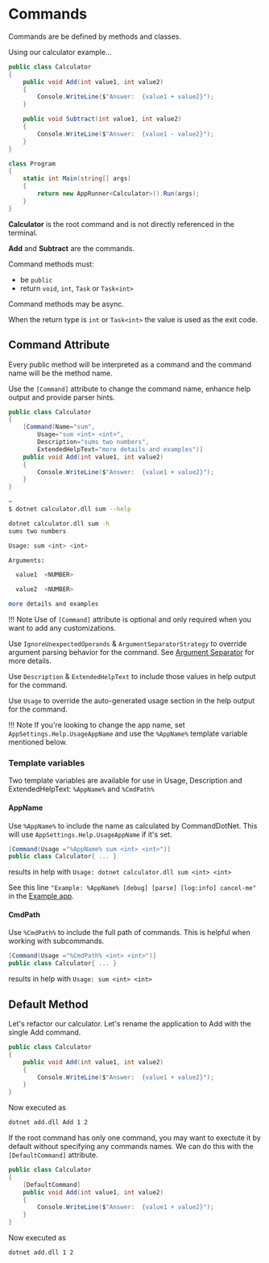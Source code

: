# Commands

Commands are be defined by methods and classes.

Using our calculator example...

```c#
public class Calculator
{
    public void Add(int value1, int value2)
    {
        Console.WriteLine($"Answer:  {value1 + value2}");
    }

    public void Subtract(int value1, int value2)
    {
        Console.WriteLine($"Answer:  {value1 - value2}");
    }
}

class Program
{
    static int Main(string[] args)
    {
        return new AppRunner<Calculator>().Run(args);
    }
}
```

__Calculator__ is the root command and is not directly referenced in the terminal.

__Add__ and __Subtract__ are the commands. 

Command methods must:

* be `public`
* return `void`, `int`, `Task` or `Task<int>`

Command methods may be async.

When the return type is `int` or `Task<int>` the value is used as the exit code.

## Command Attribute

Every public method will be interpreted as a command and the command name will be the method name.

Use the `[Command]` attribute to change the command name, enhance help output and provide parser hints.

```c#
public class Calculator
{
    [Command(Name="sum",
        Usage="sum <int> <int>",
        Description="sums two numbers",
        ExtendedHelpText="more details and examples")]
    public void Add(int value1, int value2)
    {
        Console.WriteLine($"Answer:  {value1 + value2}");
    }
}
```

```bash
~
$ dotnet calculator.dll sum --help

dotnet calculator.dll sum -h
sums two numbers

Usage: sum <int> <int>

Arguments:

  value1  <NUMBER>

  value2  <NUMBER>

more details and examples

```

!!! Note
    Use of `[Command]` attribute is optional and only required when you want to add any customizations. 

Use `IgnoreUnexpectedOperands` & `ArgumentSeparatorStrategy` to override argument parsing behavior for the command. See [Argument Separator](../ArgumentValues/argument-separator.md) for more details.

Use `Description` & `ExtendedHelpText` to include those values in help output for the command.

Use `Usage` to override the auto-generated usage section in the help output for the command.

!!! Note
    If you're looking to change the app name, set `AppSettings.Help.UsageAppName` and use the `%AppName%` template variable mentioned below.

### Template variables

Two template variables are available for use in Usage, Description and ExtendedHelpText: `%AppName%` and `%CmdPath%`

#### AppName

Use `%AppName%` to include the name as calculated by CommandDotNet. This will use `AppSettings.Help.UsageAppName` if it's set.

```c#
[Command(Usage ="%AppName% sum <int> <int>")]
public class Calculator{ ... }
```
results in help with `Usage: dotnet calculator.dll sum <int> <int>`

See this line `"Example: %AppName% [debug] [parse] [log:info] cancel-me"` in the [Example app](https://github.com/bilal-fazlani/commanddotnet/blob/master/CommandDotNet.Example/Examples.cs#L14).

#### CmdPath

Use `%CmdPath%` to include the full path of commands. This is helpful when working with subcommands.

```c#
[Command(Usage ="%CmdPath% <int> <int>")]
public class Calculator{ ... }
```
results in help with `Usage: sum <int> <int>`

## Default Method

Let's refactor our calculator. Let's rename the application to Add with the single Add command.

```c#
public class Calculator
{
    public void Add(int value1, int value2)
    {
        Console.WriteLine($"Answer:  {value1 + value2}");
    }
}
```

Now executed as

```bash
dotnet add.dll Add 1 2
```

If the root command has only one command, you may want to exectute it by default without specifying any commands names. We can do this with the `[DefaultCommand]` attribute.

```c#
public class Calculator
{
    [DefaultCommand]
    public void Add(int value1, int value2)
    {
        Console.WriteLine($"Answer:  {value1 + value2}");
    }
}
```

Now executed as

```bash
dotnet add.dll 1 2
```
